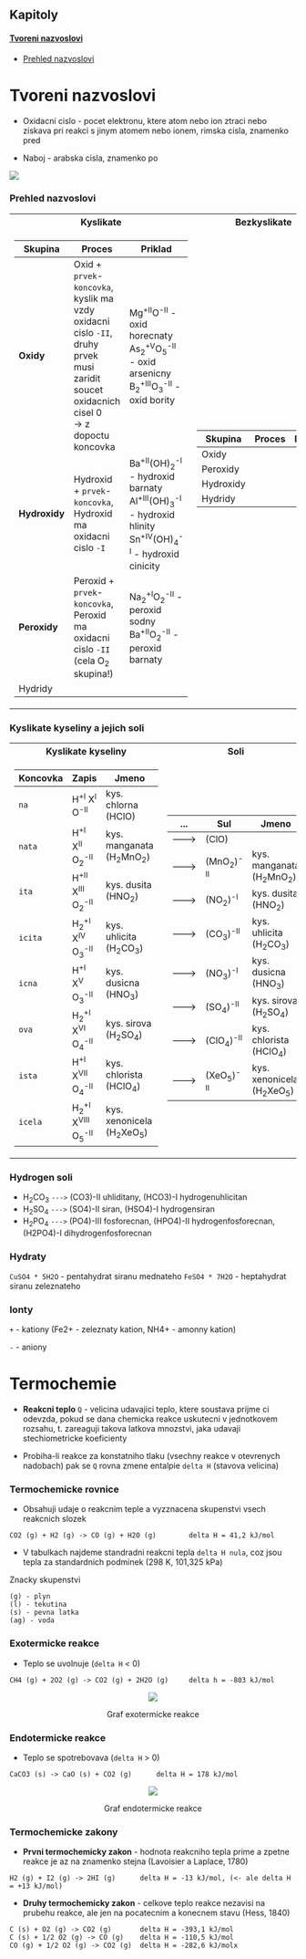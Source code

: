 ## Kapitoly

#### <a href="https://github.com/scraptechguy/Engineering/blob/main/Chemistry/Chemie.md#tvoreni-nazvoslovi-1">Tvoreni nazvoslovi</a>
+ <a href="https://github.com/scraptechguy/Engineering/blob/main/Chemistry/Chemie.md#prehled-nazvoslovi">Prehled nazvoslovi</a>

# Tvoreni nazvoslovi

+ Oxidacni cislo - pocet elektronu, ktere atom nebo ion ztraci nebo ziskava pri reakci s jinym atomem nebo ionem, rimska cisla, znamenko pred

+ Naboj - arabska cisla, znamenko po

<img src="https://upload.wikimedia.org/wikipedia/commons/thumb/0/03/Simple_Periodic_Table_Chart-blocks.svg/2880px-Simple_Periodic_Table_Chart-blocks.svg.png">

### Prehled nazvoslovi

<table>
<tr><th>Kyslikate</th><th>Bezkyslikate</th><th>Ionty</th></tr>
<tr><td>

| Skupina         | Proces                        | Priklad                        |
|-----------------|-------------------------------|--------------------------------|
| **Oxidy**       | Oxid + `prvek`-`koncovka`,<br/>kyslik ma vzdy oxidacni cislo `-II`,<br/>druhy prvek musi zaridit soucet oxidacnich cisel 0<br/>-> z dopoctu koncovka | Mg<sup>+II</sup>O<sup>-II</sup> - oxid horecnaty<br/>As<sub>2</sub><sup>+V</sup>O<sub>5</sub><sup>-II</sup> - oxid arsenicny<br/>B<sub>2</sub><sup>+III</sup>O<sub>3</sub><sup>-II</sup> - oxid bority |
| **Hydroxidy**   | Hydroxid + `prvek`-`koncovka`,<br/>Hydroxid ma oxidacni cislo `-I` | Ba<sup>+II</sup>(OH)<sub>2</sub><sup>-I</sup> - hydroxid barnaty<br/>Al<sup>+III</sup>(OH)<sub>3</sub><sup>-I</sup> - hydroxid hlinity<br/>Sn<sup>+IV</sup>(OH)<sub>4</sub><sup>-I</sup> - hydroxid cinicity |
| **Peroxidy**    | Peroxid + `prvek`-`koncovka`,<br/>Peroxid ma oxidacni cislo `-II` (cela O<sub>2</sub> skupina!) | Na<sub>2</sub><sup>+I</sup>O<sub>2</sub><sup>-II</sup> - peroxid sodny<br/>Ba<sup>+II</sup>O<sub>2</sub><sup>-II</sup> - peroxid barnaty |
| Hydridy         |                               |                                |

</td><td>

| Skupina         | Proces                        | Priklad                        |
|-----------------|-------------------------------|--------------------------------|
| Oxidy           |                               |                                |
| Peroxidy        |                               |                                |
| Hydroxidy       |                               |                                |
| Hydridy         |                               |                                |

</td><td>

| Skupina         | Proces                        | Priklad                                         |
|-----------------|-------------------------------|-------------------------------------------------|
| Kationy         | Kation + `prvek`-`koncovka`   | Fe<sup>2+</sup> - kation zeleznaty              |
|                 |                               | K<sup>+</sup> - kation draselny                 |
|                 |                               | NH<sub>4</sub><sup>+</sup> - kation amonny      |
| Aniony          | Anion + `neco`-ovy            | SiO<sub>3</sub><sup>2-</sup>- a. kremicitanovy  |
|                 |                               | CN<sup>-</sup>- anion kyanidovy                 |
|                 |                               | S<sup>2-</sup>- anion sulfidovy                 |
 
</td></tr> </table>



### Kyslikate kyseliny a jejich soli

<table>
<tr><th>Kyslikate kyseliny</th><th>Soli</th></tr>
<tr><td>

| Koncovka  | Zapis                                                                  | Jmeno                                             |
|-----------|------------------------------------------------------------------------|---------------------------------------------------|
| `na`      | H<sup>+I</sup> X<sup>I</sup> O<sup>-II</sup>                           | kys. chlorna (HClO)                               |
| `nata`    | H<sup>+I</sup> X<sup>II</sup> O<sub>2</sub><sup>-II</sup>              | kys. manganata (H<sub>2</sub>MnO<sub>2</sub>)     |
| `ita`     | H<sup>+II</sup> X<sup>III</sup> O<sub>2</sub><sup>-II</sup>            | kys. dusita (HNO<sub>2</sub>)                     |
| `icita`   | H<sub>2</sub><sup>+I</sup> X<sup>IV</sup> O<sub>3</sub><sup>-II</sup>  | kys. uhlicita (H<sub>2</sub>CO<sub>3</sub>)       |
| `icna`    | H<sup>+I</sup> X<sup>V</sup> O<sub>3</sub><sup>-II</sup>               | kys. dusicna (HNO<sub>3</sub>)                    |
| `ova`     | H<sub>2</sub><sup>+I</sup> X<sup>VI</sup> O<sub>4</sub><sup>-II</sup>  | kys. sirova (H<sub>2</sub>SO<sub>4</sub>)         |
| `ista`    | H<sup>+I</sup> X<sup>VII</sup> O<sub>4</sub><sup>-II</sup>             | kys. chlorista (HClO<sub>4</sub>)                 |
| `icela`   | H<sub>2</sub><sup>+I</sup> X<sup>VIII</sup> O<sub>5</sub><sup>-II</sup>| kys. xenonicela (H<sub>2</sub>XeO<sub>5</sub>)    |

</td><td>

| ...       | Sul                                      | Jmeno                                             |
|-----------|------------------------------------------|---------------------------------------------------|
| --->      | (ClO)                                    |                                                   |
| --->      | (MnO<sub>2</sub>)<sup>-II</sup>          | kys. manganata (H<sub>2</sub>MnO<sub>2</sub>)     |
| --->      | (NO<sub>2</sub>)<sup>-I</sup>            | kys. dusita (HNO<sub>2</sub>)                     |
| --->      | (CO<sub>3</sub>)<sup>-II</sup>           | kys. uhlicita (H<sub>2</sub>CO<sub>3</sub>)       |
| --->      | (NO<sub>3</sub>)<sup>-I</sup>            | kys. dusicna (HNO<sub>3</sub>)                    |
| --->      | (SO<sub>4</sub>)<sup>-II</sup>           | kys. sirova (H<sub>2</sub>SO<sub>4</sub>)         |
| --->      | (ClO<sub>4</sub>)<sup>-II</sup>          | kys. chlorista (HClO<sub>4</sub>)                 |
| --->      | (XeO<sub>5</sub>)<sup>-II</sup>          | kys. xenonicela (H<sub>2</sub>XeO<sub>5</sub>)    |

</td></tr> </table>

### Hydrogen soli

+ H<sub>2</sub>CO<sub>3</sub> `--->` (CO3)-II uhliditany, (HCO3)-I hydrogenuhlicitan
+ H<sub>2</sub>SO<sub>4</sub> `--->` (SO4)-II siran, (HSO4)-I hydrogensiran
+ H<sub>2</sub>PO<sub>4</sub> `--->` (PO4)-III fosforecnan, (HPO4)-II hydrogenfosforecnan, (H2PO4)-I dihydrogenfosforecnan

### Hydraty

`CuSO4 * 5H2O` - pentahydrat siranu mednateho
`FeSO4 * 7H2O` - heptahydrat siranu zeleznateho

### Ionty

`+` - kationy (Fe2+ - zeleznaty kation, NH4+ - amonny kation)

`-` - aniony

# Termochemie

+ **Reakcni teplo** `Q` - velicina udavajici teplo, ktere soustava prijme ci odevzda, pokud se dana chemicka reakce uskutecni v jednotkovem rozsahu, t. zareaguji takova latkova mnozstvi, jaka udavaji stechiometricke koeficienty

+ Probiha-li reakce za konstatniho tlaku (vsechny reakce v otevrenych nadobach) pak se `Q` rovna zmene entalpie `delta H` (stavova velicina) 

### Termochemicke rovnice

+ Obsahuji udaje o reakcnim teple a vyzznacena skupenstvi vsech reakcnich slozek

```
CO2 (g) + H2 (g) -> CO (g) + H2O (g)        delta H = 41,2 kJ/mol
```

+ V tabulkach najdeme standradni reakcni tepla `delta H nula`, coz jsou tepla za standardnich podminek (298 K, 101,325 kPa)

Znacky skupenstvi
```
(g) - plyn
(l) - tekutina
(s) - pevna latka
(ag) - voda
```

### Exotermicke reakce

+ Teplo se uvolnuje (`delta H` < 0)

```
CH4 (g) + 2O2 (g) -> CO2 (g) + 2H2O (g)     delta h = -803 kJ/mol
```

<div align="center">
    <img src="https://upload.wikimedia.org/wikipedia/commons/thumb/9/91/Ac_com.svg/570px-Ac_com.svg.png">
<p>Graf exotermicke reakce</p>
</div>

### Endotermicke reakce

+ Teplo se spotrebovava (`delta H` > 0)

```
CaCO3 (s) -> CaO (s) + CO2 (g)      delta H = 178 kJ/mol
```

<div align="center">
    <img src="https://upload.wikimedia.org/wikipedia/commons/thumb/0/07/Enthalpy_profile_endothermic_reaction-DE.svg/732px-Enthalpy_profile_endothermic_reaction-DE.svg.png">
<p>Graf endotermicke reakce</p>
</div>

### Termochemicke zakony

+ **Prvni termochemicky zakon** - hodnota reakcniho tepla prime a zpetne reakce je az na znamenko stejna (Lavoisier a Laplace, 1780)

```
H2 (g) + I2 (g) -> 2HI (g)      delta H = -13 kJ/mol, (<- ale delta H = +13 kJ/mol)
```

+ **Druhy termochemicky zakon** - celkove teplo reakce nezavisi na prubehu reakce, ale jen na pocatecnim a konecnem stavu (Hess, 1840)

```
C (s) + O2 (g) -> CO2 (g)       delta H = -393,1 kJ/mol
C (s) + 1/2 O2 (g) -> CO (g)    delta H = -110,5 kJ/mol
CO (g) + 1/2 O2 (g) -> CO2 (g)  delta H = -282,6 kJ/molx
```